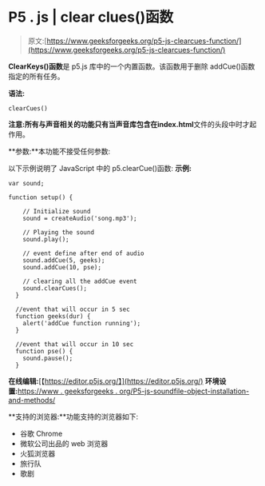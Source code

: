# P5 . js | clear clues()函数

> 原文:[https://www.geeksforgeeks.org/p5-js-clearcues-function/](https://www.geeksforgeeks.org/p5-js-clearcues-function/)

**ClearKeys()函数**是 p5.js 库中的一个内置函数。该函数用于删除 addCue()函数指定的所有任务。

**语法:**

```
clearCues()
```

**注意:**所有与声音相关的功能只有当声音库包含在**index.html**文件的头段中时才起作用。

**参数:**本功能不接受任何参数:

以下示例说明了 JavaScript 中的 p5.clearCue()函数:
**示例:**

```
var sound;

function setup() {

    // Initialize sound 
    sound = createAudio('song.mp3');

    // Playing the sound 
    sound.play();

    // event define after end of audio
    sound.addCue(5, geeks);
    sound.addCue(10, pse);

    // clearing all the addCue event
    sound.clearCues();
  }

  //event that will occur in 5 sec
  function geeks(dur) {
    alert('addCue function running');
  }

  //event that will occur in 10 sec
  function pse() {
    sound.pause();
  }
```

**在线编辑:**[【https://editor.p5js.org/】](https://editor.p5js.org/)
**环境设置:**[https://www . geeksforgeeks . org/P5-js-soundfile-object-installation-and-methods/](https://www.geeksforgeeks.org/p5-js-soundfile-object-installation-and-methods/)

**支持的浏览器:**功能支持的浏览器如下:

*   谷歌 Chrome
*   微软公司出品的 web 浏览器
*   火狐浏览器
*   旅行队
*   歌剧